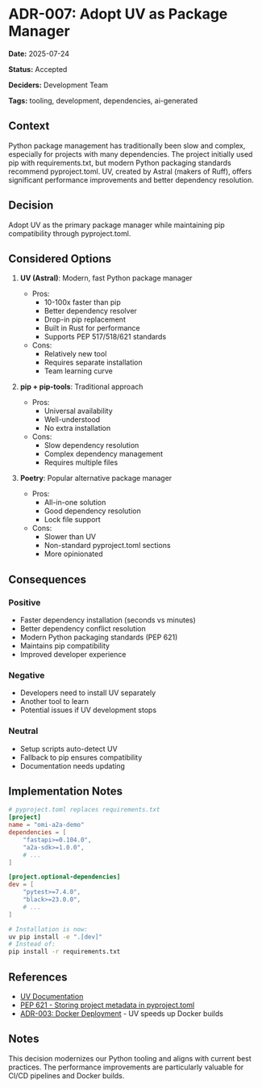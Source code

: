 # ADR-007: Adopt UV as Package Manager

**Date:** 2025-07-24

**Status:** Accepted

**Deciders:** Development Team

**Tags:** tooling, development, dependencies, ai-generated

## Context

Python package management has traditionally been slow and complex, especially for projects with many dependencies. The project initially used pip with requirements.txt, but modern Python packaging standards recommend pyproject.toml. UV, created by Astral (makers of Ruff), offers significant performance improvements and better dependency resolution.

## Decision

Adopt UV as the primary package manager while maintaining pip compatibility through pyproject.toml.

## Considered Options

1. **UV (Astral)**: Modern, fast Python package manager
   - Pros:
     - 10-100x faster than pip
     - Better dependency resolver
     - Drop-in pip replacement
     - Built in Rust for performance
     - Supports PEP 517/518/621 standards
   - Cons:
     - Relatively new tool
     - Requires separate installation
     - Team learning curve

2. **pip + pip-tools**: Traditional approach
   - Pros:
     - Universal availability
     - Well-understood
     - No extra installation
   - Cons:
     - Slow dependency resolution
     - Complex dependency management
     - Requires multiple files

3. **Poetry**: Popular alternative package manager
   - Pros:
     - All-in-one solution
     - Good dependency resolution
     - Lock file support
   - Cons:
     - Slower than UV
     - Non-standard pyproject.toml sections
     - More opinionated

## Consequences

### Positive
- Faster dependency installation (seconds vs minutes)
- Better dependency conflict resolution
- Modern Python packaging standards (PEP 621)
- Maintains pip compatibility
- Improved developer experience

### Negative
- Developers need to install UV separately
- Another tool to learn
- Potential issues if UV development stops

### Neutral
- Setup scripts auto-detect UV
- Fallback to pip ensures compatibility
- Documentation needs updating

## Implementation Notes

```toml
# pyproject.toml replaces requirements.txt
[project]
name = "omi-a2a-demo"
dependencies = [
    "fastapi>=0.104.0",
    "a2a-sdk>=1.0.0",
    # ...
]

[project.optional-dependencies]
dev = [
    "pytest>=7.4.0",
    "black>=23.0.0",
    # ...
]
```

```bash
# Installation is now:
uv pip install -e ".[dev]"
# Instead of:
pip install -r requirements.txt
```

## References

- [UV Documentation](https://github.com/astral-sh/uv)
- [PEP 621 - Storing project metadata in pyproject.toml](https://peps.python.org/pep-0621/)
- [ADR-003: Docker Deployment](003-docker-deployment.md) - UV speeds up Docker builds

## Notes

This decision modernizes our Python tooling and aligns with current best practices. The performance improvements are particularly valuable for CI/CD pipelines and Docker builds.